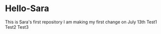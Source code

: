 # Hello-Sara
This is Sara's first repository
I am making my first change on July 13th
Test1
Test2
Test3
